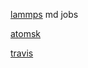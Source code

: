 [lammps](http://lammps.sandia.gov/) md jobs


[atomsk](http://atomsk.univ-lille1.fr/)

[travis](http://www.travis-analyzer.de/)



